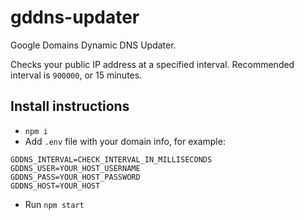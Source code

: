 # gddns-updater

Google Domains Dynamic DNS Updater.

Checks your public IP address at a specified interval. Recommended interval is `900000`, or 15 minutes.

## Install instructions

- `npm i`
- Add `.env` file with your domain info, for example:

```env
GDDNS_INTERVAL=CHECK_INTERVAL_IN_MILLISECONDS
GDDNS_USER=YOUR_HOST_USERNAME
GDDNS_PASS=YOUR_HOST_PASSWORD
GDDNS_HOST=YOUR_HOST
```

- Run `npm start`
